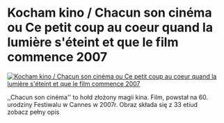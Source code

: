 Kocham kino / Chacun son cinéma ou Ce petit coup au coeur quand la lumière s'éteint et que le film commence 2007 
=============
[![Kocham kino / Chacun son cinéma ou Ce petit coup au coeur quand la lumière s'éteint et que le film commence 2007 ](http://vidos.pl/images/player.gif)](http://vidos.pl/kocham-kino-chacun-son-cinma-ou-ce-petit-coup-au-coeur-quand-la-lumire-s-teint-et-que-le-film-commence-2007)

 ,,Chacun son cinéma'' to hołd złożony magii kina. Film, powstał na 60. urodziny Festiwalu w Cannes w 2007r. Obraz składa się z 33 etiud zobacz pełny opis
